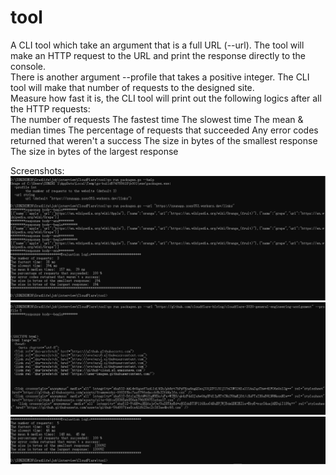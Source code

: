 # tool
 A CLI tool which take an argument that is a full URL (--url). The tool will make an HTTP request to the URL and print the response directly to the console.   
 There is another argument --profile that takes a positive integer. The CLI tool will make that number of requests to the designed site.  
 Measure how fast it is, the CLI tool will print out the following logics after all the HTTP requests:  
    The number of requests
    The fastest time
    The slowest time
    The mean & median times
    The percentage of requests that succeeded
    Any error codes returned that weren't a success
    The size in bytes of the smallest response
    The size in bytes of the largest response
    
    
Screenshots:
![image](https://github.com/Zoe353/tool/blob/main/image/result1.png)
![image](https://github.com/Zoe353/tool/blob/main/image/result2.png)
![image](https://github.com/Zoe353/tool/blob/main/image/result3.png)
